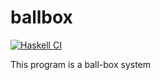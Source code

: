 # ballbox
[![Haskell CI](https://github.com/K4DarkBB/BallBox_System/actions/workflows/haskell.yml/badge.svg)](https://github.com/K4DarkBB/BallBox_System/actions/workflows/haskell.yml)

This program is a ball-box system
